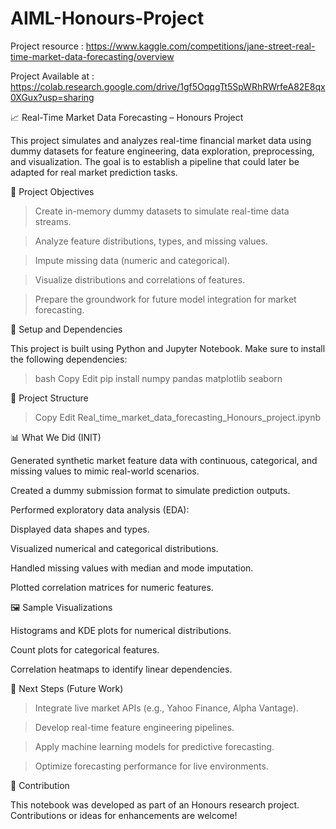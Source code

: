 # AIML-Honours-Project

Project resource : https://www.kaggle.com/competitions/jane-street-real-time-market-data-forecasting/overview

Project Available at : https://colab.research.google.com/drive/1gf5OqqgTt5SpWRhRWrfeA82E8qx0XGux?usp=sharing

📈 Real-Time Market Data Forecasting – Honours Project

This project simulates and analyzes real-time financial market data using dummy datasets for feature engineering, data exploration, preprocessing, and visualization. The goal is to establish a pipeline that could later be adapted for real market prediction tasks.

🧠 Project Objectives


> Create in-memory dummy datasets to simulate real-time data streams.

> Analyze feature distributions, types, and missing values.

> Impute missing data (numeric and categorical).

> Visualize distributions and correlations of features.

> Prepare the groundwork for future model integration for market forecasting.



🔧 Setup and Dependencies

This project is built using Python and Jupyter Notebook. Make sure to install the following dependencies:

> bash
> Copy
> Edit
> pip install numpy pandas matplotlib seaborn



📂 Project Structure

> Copy
> Edit
> Real_time_market_data_forecasting_Honours_project.ipynb



📊 What We Did (INIT)

Generated synthetic market feature data with continuous, categorical, and missing values to mimic real-world scenarios.

Created a dummy submission format to simulate prediction outputs.

Performed exploratory data analysis (EDA):

Displayed data shapes and types.

Visualized numerical and categorical distributions.

Handled missing values with median and mode imputation.

Plotted correlation matrices for numeric features.


🖼️ Sample Visualizations

Histograms and KDE plots for numerical distributions.

Count plots for categorical features.

Correlation heatmaps to identify linear dependencies.



📌 Next Steps (Future Work)

> Integrate live market APIs (e.g., Yahoo Finance, Alpha Vantage).

> Develop real-time feature engineering pipelines.

> Apply machine learning models for predictive forecasting.

> Optimize forecasting performance for live environments.

🤝 Contribution

This notebook was developed as part of an Honours research project. Contributions or ideas for enhancements are welcome!
